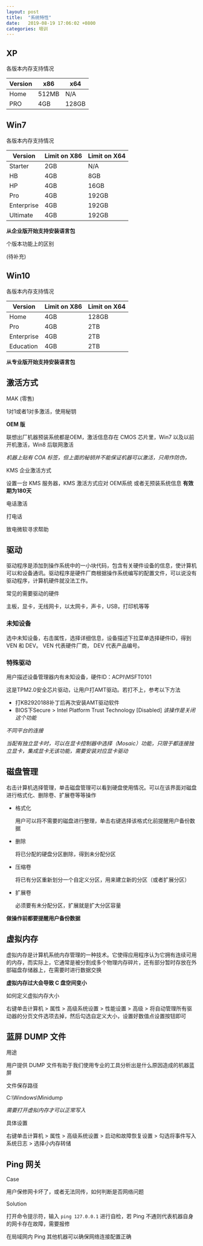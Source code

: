 ```yaml
---
layout: post
title:  "系统特性"
date:   2019-08-19 17:06:02 +0800
categories: 培训
---
```




## XP

各版本内存支持情况

| Version | x86   | x64   |
| ------- | ----- | ----- |
| Home    | 512MB | N/A   |
| PRO     | 4GB   | 128GB |



## Win7

各版本内存支持情况

| Version    | Limit on X86 | Limit on X64 |
| ---------- | ------------ | ------------ |
| Starter    | 2GB          | N/A          |
| HB         | 4GB          | 8GB          |
| HP         | 4GB          | 16GB         |
| Pro        | 4GB          | 192GB        |
| Enterprise | 4GB          | 192GB        |
| Ultimate   | 4GB          | 192GB        |

**从企业版开始支持安装语言包**



个版本功能上的区别

(待补充)



## Win10

各版本内存支持情况

| Version    | Limit on X86 | Limit on X64 |
| ---------- | ------------ | ------------ |
| Home       | 4GB          | 128GB        |
| Pro        | 4GB          | 2TB          |
| Enterprise | 4GB          | 2TB          |
| Education  | 4GB          | 2TB          |

**从专业版开始支持安装语言包**



## 激活方式

MAK (零售)

1对1或者1对多激活，使用秘钥

**OEM 版**

联想出厂机器预装系统都是OEM，激活信息存在 CMOS 芯片里，Win7 以及以前开机激活，Win8 后联网激活

*机器上贴有 COA 标签，但上面的秘钥并不能保证机器可以激活，只用作防伪，*

KMS 企业激活方式

设置一台 KMS 服务器，KMS 激活方式应对 OEM系统 或者无预装系统信息 **有效期为180天**

电话激活

打电话

致电微软寻求帮助



## 驱动

驱动程序是添加到操作系统中的一小块代码，包含有关硬件设备的信息，使计算机可以和设备通讯。驱动程序是硬件厂商根据操作系统编写的配置文件，可以说没有驱动程序，计算机硬件就没法工作。



常见的需要驱动的硬件

主板，显卡，无线网卡，以太网卡，声卡，USB，打印机等等



### 未知设备

选中未知设备，右击属性，选择详细信息，设备描述下拉菜单选择硬件ID，得到 VEN 和 DEV。 VEN 代表硬件厂商， DEV 代表产品编号。



### 特殊驱动

用户描述设备管理器内有未知设备，硬件ID：ACPI\MSFT0101

这是TPM2.0安全芯片驱动，让用户打AMT驱动。若打不上，参考以下方法

* 打KB2920188补丁后再次安装AMT驱动软件
* BIOS下Secure > Intel Platform Trust Technology [Disabled] *该操作是关闭这个功能*



*不同平台的连接*

*当配有独立显卡时，可以在显卡控制器中选择（Mosaic）功能，只限于都连接独立显卡，集成显卡无该功能，需要安装对应显卡驱动*



## 磁盘管理

右击计算机选择管理，单击磁盘管理可以看到硬盘使用情况。可以在该界面对磁盘进行格式化、删除卷、扩展卷等等操作

* 格式化

  用户可以将不需要的磁盘进行整理，单击右键选择该格式化前提醒用户备份数据

* 删除

  将已分配的硬盘分区删除，得到未分配分区

* 压缩卷

  将已有分区重新划分一个自定义分区，用来建立新的分区（或者扩展分区）

* 扩展卷

  必须要有未分配分区，扩展就是扩大分区容量



**做操作前都要提醒用户备份数据**



## 虚拟内存

虚拟内存是计算机系统内存管理的一种技术。它使得应用程序认为它拥有连续可用的内存，而实际上，它通常是被分割成多个物理内存碎片，还有部分暂时存放在外部磁盘存储器上，在需要时进行数据交换



**虚拟内存过大会导致 C 盘空间变小**



如何定义虚拟内存大小

右键单击计算机 > 属性 > 高级系统设置 > 性能设置 > 高级 > 将自动管理所有驱动器的分页文件选项去掉，然后勾选自定义大小，设置好数值点设置按钮即可



## 蓝屏 DUMP 文件

用途

用户提供 DUMP 文件有助于我们使用专业的工具分析出是什么原因造成的机器蓝屏



文件保存路径

C:\Windows\Minidump

*需要打开虚拟内存才可以正常写入*



具体设置

右键单击计算机 > 属性 > 高级系统设置 > 启动和故障恢复设置 > 勾选将事件写入系统日志 > 选择小内存转储



## Ping 网关

Case

用户保修网卡坏了，或者无法同传，如何判断是否网络问题

Solution

打开命令提示符，输入 `ping 127.0.0.1` 进行自检，若 Ping 不通则代表机器自身的网卡存在故障，需要报修

在局域网内 Ping 其他机器可以确保网络连接配置正确